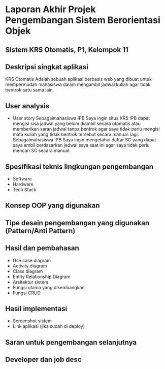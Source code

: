 # Laporan Akhir Projek Pengembangan Sistem Berorientasi Objek

## Sistem KRS Otomatis, P1, Kelompok 11

## Deskripsi singkat aplikasi
   KRS Otomatis Adalah sebuah aplikasi berbasis web yang dibuat untuk mempermudah mahasiswa dalam mengambil jadwal kuliah agar tidak bentrok satu sama lain.

## User analysis
- User story
  Sebagaimahasiswa IPB
      Saya ingin situs KRS IPB dapat mengisi sisa jadwal yang belum diambil
   secara otomatis atau memberikan saran jadwal tanpa bentrok agar saya
   tidak perlu mengisi mata kuliah yang tidak bentrok tersebut secara manual.
   lagi.
   Sebagaimahasiswa IPB
      Saya ingin mengetahui daftar SC yang dapat saya ambil berdasarkan
   jadwal saya saat ini agar saya tidak perlu mencari SC secara manual.

## Spesifikasi teknis lingkungan pengembangan
- Software
- Hardware
- Tech Stack

## Konsep OOP yang digunakan

## Tipe desain pengembangan yang digunakan (Pattern/Anti Pattern)

## Hasil dan pembahasan
- Use case diagram
- Activity diagram
- Class diagram
- Entity Relationship Diagram
- Arsitektur sistem
- Fungsi utama yang dikembangkan
- Fungsi CRUD

## Hasil implementasi
- Screenshot sistem
- Link aplikasi (jika sudah di deploy)

## Saran untuk pengembangan selanjutnya

## Developer dan job desc
